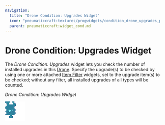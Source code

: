 ```yaml
---
navigation:
  title: "Drone Condition: Upgrades Widget"
  icon: "pneumaticcraft:textures/progwidgets/condition_drone_upgrades_piece.png"
  parent: pneumaticcraft:widget_cond.md
---
```


# Drone Condition: Upgrades Widget

The *Drone Condition: Upgrades* widget lets you check the number of installed upgrades in this [Drone](../tools/drone.md). Specify the upgrade(s) to be checked by using one or more attached [Item Filter](./item_filter.md) widgets, set to the upgrade item(s) to be checked; without any filter, all installed upgrades of all types will be counted.

*Drone Condition: Upgrades Widget*

![](condition_drone_upgrades_piece.png)

